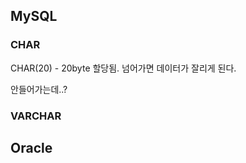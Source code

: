 



## MySQL



### CHAR



CHAR(20) -  20byte 할당됨. 넘어가면 데이터가 잘리게 된다.

안들어가는데..?







### VARCHAR







## Oracle



